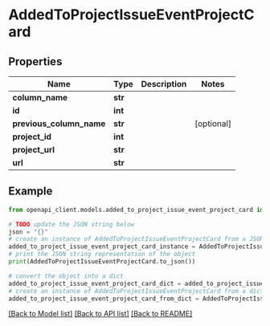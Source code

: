 # AddedToProjectIssueEventProjectCard


## Properties

Name | Type | Description | Notes
------------ | ------------- | ------------- | -------------
**column_name** | **str** |  | 
**id** | **int** |  | 
**previous_column_name** | **str** |  | [optional] 
**project_id** | **int** |  | 
**project_url** | **str** |  | 
**url** | **str** |  | 

## Example

```python
from openapi_client.models.added_to_project_issue_event_project_card import AddedToProjectIssueEventProjectCard

# TODO update the JSON string below
json = "{}"
# create an instance of AddedToProjectIssueEventProjectCard from a JSON string
added_to_project_issue_event_project_card_instance = AddedToProjectIssueEventProjectCard.from_json(json)
# print the JSON string representation of the object
print(AddedToProjectIssueEventProjectCard.to_json())

# convert the object into a dict
added_to_project_issue_event_project_card_dict = added_to_project_issue_event_project_card_instance.to_dict()
# create an instance of AddedToProjectIssueEventProjectCard from a dict
added_to_project_issue_event_project_card_from_dict = AddedToProjectIssueEventProjectCard.from_dict(added_to_project_issue_event_project_card_dict)
```
[[Back to Model list]](../README.md#documentation-for-models) [[Back to API list]](../README.md#documentation-for-api-endpoints) [[Back to README]](../README.md)


